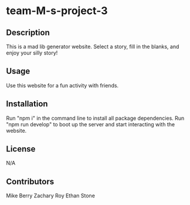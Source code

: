 # team-M-s-project-3

## Description
This is a mad lib generator website. Select a story, fill in the blanks, and enjoy your silly story!

## Usage
Use this website for a fun activity with friends.

## Installation
Run "npm i" in the command line to install all package dependencies.
Run "npm run develop" to boot up the server and start interacting with the website.

## License
N/A

## Contributors
Mike Berry
Zachary Roy
Ethan Stone